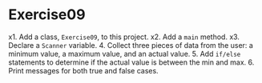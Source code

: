 # Exercise09

x1. Add a class, `Exercise09`, to this project.
x2. Add a `main` method.
x3. Declare a `Scanner` variable.
4. Collect three pieces of data from the user: a minimum value, a maximum value, and an actual value.
5. Add `if/else` statements to determine if the actual value is between the min and max.
6. Print messages for both true and false cases.